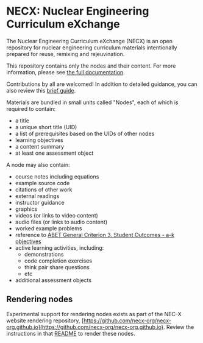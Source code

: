 # NECX: Nuclear Engineering Curriculum eXchange

The Nuclear Engineering Curriculum eXchange (NECX) is an open repository for
nuclear engineering curriculum materials intentionally prepared for reuse,
remixing and rejeuvination.

This repository contains only the nodes and their content.  For more
information, please see [the full documentation](http://necx-org.github.io/).

Contributions by all are welcomed!  In addition to detailed guidance, you can
also review this [brief guide](CONTRIBUTING.md).

Materials are bundled in small units called "Nodes", each of which is required
to contain:
* a title
* a unique short title (UID)
* a list of prerequisites based on the UIDs of other nodes
* learning objectives
* a content summary
* at least one assessment object

A node may also contain:
* course notes including equations
* example source code
* citations of other work
* external readings
* instructor guidance
* graphics
* videos (or links to video content)
* audio files (or links to audio content)
* worked example problems
* reference to [ABET General Criterion 3. Student Outcomes - a-k objectives](http://www.abet.org/accreditation/accreditation-criteria/criteria-for-accrediting-engineering-programs-2016-2017/#outcomes)
* active learning activities, including:
    * demonstrations
    * code completion exercises
    * think pair share questions
    * etc
* additional assessment objects

## Rendering nodes

Experimental support for rendering nodes exists as part of the NEC-X website rendering repository,
[https://github.com/necx-org/necx-org.github.io](https://github.com/necx-org/necx-org.github.io). Review the instructions in that [README](https://github.com/necx-org/necx-org.github.io/blob/source/README.md) to render these nodes.

